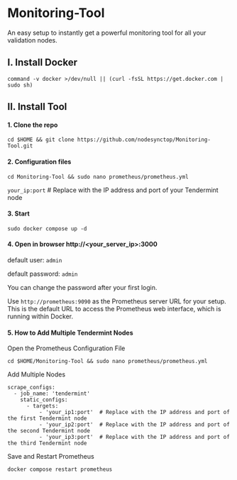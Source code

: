 # Monitoring-Tool
An easy setup to instantly get a powerful monitoring tool for all your validation nodes.
## I. Install Docker
```
command -v docker >/dev/null || (curl -fsSL https://get.docker.com | sudo sh)
```
## II. Install Tool

#### 1. Clone the repo
```
cd $HOME && git clone https://github.com/nodesynctop/Monitoring-Tool.git
```
#### 2. Configuration files
```
cd Monitoring-Tool && sudo nano prometheus/prometheus.yml
```
`your_ip:port` # Replace with the IP address and port of your Tendermint node

#### 3. Start 
```
sudo docker compose up -d
```

#### 4. Open in browser http://<your_server_ip>:3000

default user: `admin`

default password: `admin`

You can change the password after your first login.

Use `http://prometheus:9090` as the Prometheus server URL for your setup. This is the default URL to access the Prometheus web interface, which is running within Docker.
#### 5. How to Add Multiple Tendermint Nodes
Open the Prometheus Configuration File
```
cd $HOME/Monitoring-Tool && sudo nano prometheus/prometheus.yml
```
Add Multiple Nodes
```
scrape_configs:
  - job_name: 'tendermint'
    static_configs:
      - targets:
          - 'your_ip1:port'  # Replace with the IP address and port of the first Tendermint node
          - 'your_ip2:port'  # Replace with the IP address and port of the second Tendermint node
          - 'your_ip3:port'  # Replace with the IP address and port of the third Tendermint node
```
Save and Restart Prometheus
```
docker compose restart prometheus
```
